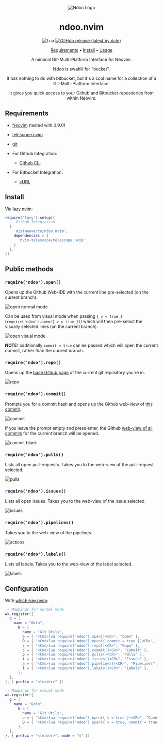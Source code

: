 <div align="center">

![Ndoo Logo](logo.svg)

# ndoo.nvim

![Lua](https://img.shields.io/badge/Made%20with%20Lua-blueviolet.svg?style=for-the-badge&logo=lua)
[![GitHub release (latest by date)](https://img.shields.io/github/v/release/mistweaverco/ndoo.nvim?style=for-the-badge)](https://github.com/mistweaverco/ndoo.nvim/releases/latest)

[Requirements](https://ndoo.mwco.app/#/requirements) • [Install](#install) • [Usage](https://ndoo.mwco.app/#/usage)

<p></p>

A minimal Git-Multi-Platform Interface for Neovim.

Ndoo is swahili for "bucket".

It has nothing to do with bitbucket,
but it's a cool name for a collection of a Git-Multi-Platform Interface.

It gives you quick access to your Github and Bitbucket repositories from within Neovim.

<p></p>

</div>

## Requirements

- [Neovim](https://github.com/neovim/neovim) (tested with 0.9.0)
- [telescope.nvim](https://github.com/nvim-telescope/telescope.nvim)
- [git](https://git-scm.com/)

- For Github Integration:
  - [Github CLI](https://cli.github.com/)

- For Bitbucket Integration:
  - [cURL](https://curl.se/)

## Install

Via [lazy.nvim](https://github.com/folke/lazy.nvim):

```lua
require('lazy').setup({
  -- Github Integration
  {
    'mistweaverco/ndoo.nvim',
    dependencies = {
      'nvim-telescope/telescope.nvim'
    }
  },
})
```

## Public methods

### `require('ndoo').open()`

Opens up the Github Web-IDE with the current line pre-selected (on the current branch).

![open normal mode](examples/images/open_normal_mode.gif)

Can be used from visual mode when passing `{ v = true }`
(`require('ndoo').open({ v = true })`) which will then pre-select
the visually selected lines (on the current branch).

![open visual mode](examples/images/open_visual_mode.gif)

**NOTE:** additionally `commit = true` can be passed which will open the current commit,
rather than the current branch.

### `require('ndoo').repo()`

Opens up the [base Github page](https://github.com/mistweaverco/githubutils.nvim)
of the current git repository you're in.

![repo](examples/images/repo.gif)

### `require('ndoo').commit()`

Prompts you for a commit hash and opens up the Github web-view of
[this commit](https://github.com/mistweaverco/githubutils.nvim/commit/c6050edc96ebdcdf50878e88b3b2f899bb2fccb4).

![commit](examples/images/commit.gif)

If you leave the prompt empty and press enter,
the Github [web-view of all commits](https://github.com/mistweaverco/githubutils.nvim/commits/main)
for the current branch will be opened.

![commit blank](examples/images/commit_blank.gif)

### `require('ndoo').pulls()`

Lists all open pull-requests.
Takes you to the web-view of the pull-request selected.

![pulls](examples/images/pulls.gif)

### `require('ndoo').issues()`

Lists all open issues.
Takes you to the web-view of the issue selected.

![issues](examples/images/issues.gif)

### `require('ndoo').pipelines()`

Takes you to the web-view of the pipelines.

![actions](examples/images/actions.gif)

### `require('ndoo').labels()`

Lists all labels.
Takes you to the web-view of the label selected.

![labels](examples/images/labels.gif)

## Configuration

With [which-key.nvim](https://github.com/folke/which-key.nvim):

```lua
-- Mappings for normal mode
wk.register({
  g = {
    name = "Goto",
      h = {
        name = "Git Utils",
        o = { "<Cmd>lua require('ndoo').open()<CR>", "Open" },
        O = { "<Cmd>lua require('ndoo').open({ commit = true })<CR>", "Open commit" },
        r = { "<Cmd>lua require('ndoo').repo()<CR>", "Repo" },
        c = { "<Cmd>lua require('ndoo').commit()<CR>", "Commit" },
        p = { "<Cmd>lua require('ndoo').pulls()<CR>", "Pulls" },
        i = { "<Cmd>lua require('ndoo').issues()<CR>", "Issues" },
        a = { "<Cmd>lua require('ndoo').pipelines()<CR>", "Pipelines" },
        l = { "<Cmd>lua require('ndoo').labels()<CR>", "Labels" },
      },
  },
}, { prefix = "<leader>" })

-- Mappings for visual mode
wk.register({
  g = {
    name = "Goto",
      h = {
        name = "Git Utils",
        o = { "<Cmd>lua require('ndoo').open({ v = true })<CR>", "Open" },
        O = { "<Cmd>lua require('ndoo').open({ v = true, commit = true })<CR>", "Open commit" },
      },
  },
}, { prefix = "<leader>", mode = "v" })
```

